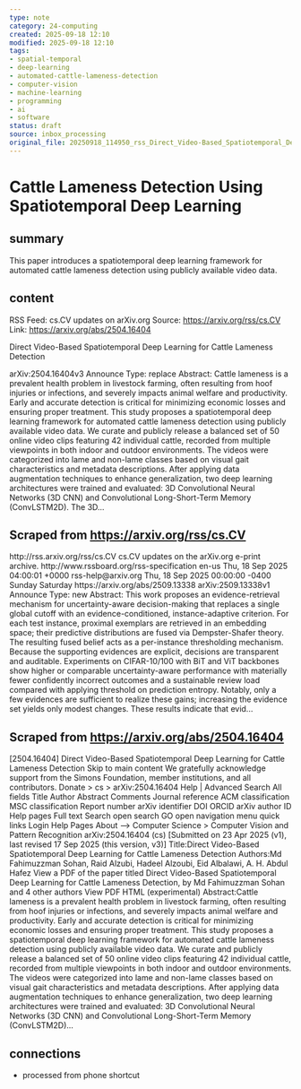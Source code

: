 ```yaml
---
type: note
category: 24-computing
created: 2025-09-18 12:10
modified: 2025-09-18 12:10
tags:
- spatial-temporal
- deep-learning
- automated-cattle-lameness-detection
- computer-vision
- machine-learning
- programming
- ai
- software
status: draft
source: inbox_processing
original_file: 20250918_114950_rss_Direct_Video-Based_Spatiotemporal_Deep_Learning_fo.txt
---
```



# Cattle Lameness Detection Using Spatiotemporal Deep Learning

## summary
This paper introduces a spatiotemporal deep learning framework for automated cattle lameness detection using publicly available video data.

## content
RSS Feed: cs.CV updates on arXiv.org
Source: https://arxiv.org/rss/cs.CV
Link: https://arxiv.org/abs/2504.16404

Direct Video-Based Spatiotemporal Deep Learning for Cattle Lameness Detection

arXiv:2504.16404v3 Announce Type: replace Abstract: Cattle lameness is a prevalent health problem in livestock farming, often resulting from hoof injuries or infections, and severely impacts animal welfare and productivity. Early and accurate detection is critical for minimizing economic losses and ensuring proper treatment. This study proposes a spatiotemporal deep learning framework for automated cattle lameness detection using publicly available video data. We curate and publicly release a balanced set of 50 online video clips featuring 42 individual cattle, recorded from multiple viewpoints in both indoor and outdoor environments. The videos were categorized into lame and non-lame classes based on visual gait characteristics and metadata descriptions. After applying data augmentation techniques to enhance generalization, two deep learning architectures were trained and evaluated: 3D Convolutional Neural Networks (3D CNN) and Convolutional Long-Short-Term Memory (ConvLSTM2D). The 3D...

## Scraped from https://arxiv.org/rss/cs.CV
<?xml version='1.0' encoding='UTF-8'?>
<rss xmlns:arxiv="http://arxiv.org/schemas/atom" xmlns:dc="http://purl.org/dc/elements/1.1/" xmlns:atom="http://www.w3.org/2005/Atom" xmlns:content="http://purl.org/rss/1.0/modules/content/" version="2.0">
  <channel>
    <title>cs.CV updates on arXiv.org</title>
    <link>http://rss.arxiv.org/rss/cs.CV</link>
    <description>cs.CV updates on the arXiv.org e-print archive.</description>
    <atom:link href="http://rss.arxiv.org/rss/cs.CV" rel="self" type="application/rss+xml"/>
    <docs>http://www.rssboard.org/rss-specification</docs>
    <language>en-us</language>
    <lastBuildDate>Thu, 18 Sep 2025 04:00:01 +0000</lastBuildDate>
    <managingEditor>rss-help@arxiv.org</managingEditor>
    <pubDate>Thu, 18 Sep 2025 00:00:00 -0400</pubDate>
    <skipDays>
      <day>Sunday</day>
      <day>Saturday</day>
    </skipDays>
    <item>
      <title>Proximity-Based Evidence Retrieval for Uncertainty-Aware Neural Networks</title>
      <link>https://arxiv.org/abs/2509.13338</link>
      <description>arXiv:2509.13338v1 Announce Type: new 
Abstract: This work proposes an evidence-retrieval mechanism for uncertainty-aware decision-making that replaces a single global cutoff with an evidence-conditioned, instance-adaptive criterion. For each test instance, proximal exemplars are retrieved in an embedding space; their predictive distributions are fused via Dempster-Shafer theory. The resulting fused belief acts as a per-instance thresholding mechanism. Because the supporting evidences are explicit, decisions are transparent and auditable. Experiments on CIFAR-10/100 with BiT and ViT backbones show higher or comparable uncertainty-aware performance with materially fewer confidently incorrect outcomes and a sustainable review load compared with applying threshold on prediction entropy. Notably, only a few evidences are sufficient to realize these gains; increasing the evidence set yields only modest changes. These results indicate that evid...


## Scraped from https://arxiv.org/abs/2504.16404
[2504.16404] Direct Video-Based Spatiotemporal Deep Learning for Cattle Lameness Detection Skip to main content We gratefully acknowledge support from the Simons Foundation, member institutions, and all contributors. Donate &gt; cs &gt; arXiv:2504.16404 Help | Advanced Search All fields Title Author Abstract Comments Journal reference ACM classification MSC classification Report number arXiv identifier DOI ORCID arXiv author ID Help pages Full text Search open search GO open navigation menu quick links Login Help Pages About --> Computer Science > Computer Vision and Pattern Recognition arXiv:2504.16404 (cs) [Submitted on 23 Apr 2025 (v1), last revised 17 Sep 2025 (this version, v3)] Title:Direct Video-Based Spatiotemporal Deep Learning for Cattle Lameness Detection Authors:Md Fahimuzzman Sohan, Raid Alzubi, Hadeel Alzoubi, Eid Albalawi, A. H. Abdul Hafez View a PDF of the paper titled Direct Video-Based Spatiotemporal Deep Learning for Cattle Lameness Detection, by Md Fahimuzzman Sohan and 4 other authors View PDF HTML (experimental) Abstract:Cattle lameness is a prevalent health problem in livestock farming, often resulting from hoof injuries or infections, and severely impacts animal welfare and productivity. Early and accurate detection is critical for minimizing economic losses and ensuring proper treatment. This study proposes a spatiotemporal deep learning framework for automated cattle lameness detection using publicly available video data. We curate and publicly release a balanced set of 50 online video clips featuring 42 individual cattle, recorded from multiple viewpoints in both indoor and outdoor environments. The videos were categorized into lame and non-lame classes based on visual gait characteristics and metadata descriptions. After applying data augmentation techniques to enhance generalization, two deep learning architectures were trained and evaluated: 3D Convolutional Neural Networks (3D CNN) and Convolutional Long-Short-Term Memory (ConvLSTM2D)...


## connections
- processed from phone shortcut
